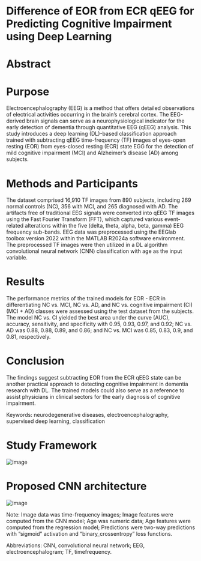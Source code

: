 # Difference of EOR from ECR qEEG for Predicting Cognitive Impairment using Deep Learning
# Abstract

# Purpose
Electroencephalography (EEG) is a method that offers detailed observations of electrical activities occurring in the brain’s cerebral cortex. The EEG-derived brain signals can serve as a neurophysiological indicator for the early detection of dementia through quantitative EEG (qEEG) analysis. This study introduces a deep learning (DL)-based classification approach trained with subtracting qEEG time-frequency (TF) images of eyes-open resting (EOR) from eyes-closed resting (ECR) state EGG for the detection of mild cognitive impairment (MCI) and Alzheimer’s disease (AD) among subjects.

# Methods and Participants
The dataset comprised 16,910 TF images from 890 subjects, including 269 normal controls (NC), 356 with MCI, and 265 diagnosed with AD. The artifacts free of traditional EEG signals were converted into qEEG TF images using the Fast Fourier Transform (FFT), which captured various event-related alterations within the five (delta, theta, alpha, beta, gamma) EEG frequency sub-bands. EEG data was preprocessed using the EEGlab toolbox version 2022 within the MATLAB R2024a software environment. The preprocessed TF images were then utilized in a DL algorithm convolutional neural network (CNN) classification with age as the input variable.

# Results
The performance metrics of the trained models for EOR - ECR in differentiating NC vs. MCI, NC vs. AD, and NC vs. cognitive impairment (CI) (MCI + AD) classes were assessed using the test dataset from the subjects. The model NC vs. CI yielded the best area under the curve (AUC), accuracy, sensitivity, and specificity with 0.95, 0.93, 0.97, and 0.92; NC vs. AD was 0.88, 0.88, 0.89, and 0.86; and NC vs. MCI was 0.85, 0.83, 0.9, and 0.81, respectively.

# Conclusion
The findings suggest subtracting EOR from the ECR qEEG state can be another practical approach to detecting cognitive impairment in dementia research with DL. The trained models could also serve as a reference to assist physicians in clinical sectors for the early diagnosis of cognitive impairment.

Keywords: neurodegenerative diseases, electroencephalography, supervised deep learning, classification

# Study Framework

![image](https://github.com/user-attachments/assets/2f979c2b-5de4-4d1d-99fa-c9ce1458d293)

# Proposed CNN architecture

![image](https://github.com/user-attachments/assets/0a36a27b-5fa7-428d-b318-9c356cf00173)

Note: Image data was time-frequency images; Image features were computed from the CNN model;
Age was numeric data; Age features were computed from the regression model; Predictions were
two-way predictions with “sigmoid” activation and “binary_crossentropy” loss functions.

Abbreviations: CNN, convolutional neural network; EEG, electroencephalogram; TF, timefrequency.
